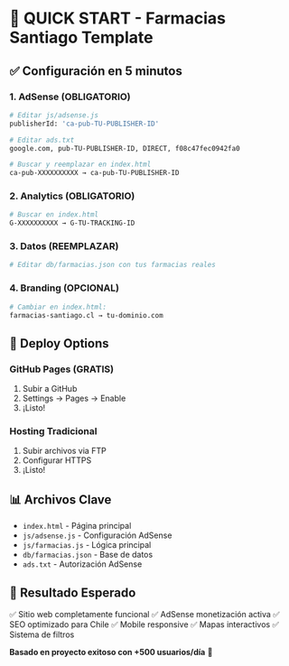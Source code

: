 # 🚀 QUICK START - Farmacias Santiago Template

## ✅ Configuración en 5 minutos

### 1. AdSense (OBLIGATORIO)
```bash
# Editar js/adsense.js
publisherId: 'ca-pub-TU-PUBLISHER-ID'

# Editar ads.txt  
google.com, pub-TU-PUBLISHER-ID, DIRECT, f08c47fec0942fa0

# Buscar y reemplazar en index.html
ca-pub-XXXXXXXXXX → ca-pub-TU-PUBLISHER-ID
```

### 2. Analytics (OBLIGATORIO)
```bash
# Buscar en index.html
G-XXXXXXXXXX → G-TU-TRACKING-ID
```

### 3. Datos (REEMPLAZAR)
```bash
# Editar db/farmacias.json con tus farmacias reales
```

### 4. Branding (OPCIONAL)
```bash
# Cambiar en index.html:
farmacias-santiago.cl → tu-dominio.com
```

## 🚀 Deploy Options

### GitHub Pages (GRATIS)
1. Subir a GitHub
2. Settings → Pages → Enable
3. ¡Listo!

### Hosting Tradicional
1. Subir archivos via FTP
2. Configurar HTTPS
3. ¡Listo!

## 📊 Archivos Clave

- `index.html` - Página principal
- `js/adsense.js` - Configuración AdSense
- `js/farmacias.js` - Lógica principal  
- `db/farmacias.json` - Base de datos
- `ads.txt` - Autorización AdSense

## 🎯 Resultado Esperado

✅ Sitio web completamente funcional
✅ AdSense monetización activa
✅ SEO optimizado para Chile
✅ Mobile responsive
✅ Mapas interactivos
✅ Sistema de filtros

**Basado en proyecto exitoso con +500 usuarios/día** 🚀
